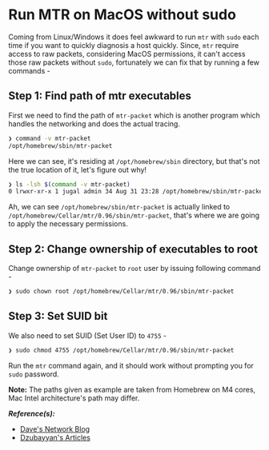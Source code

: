 # Run MTR on MacOS without sudo

Coming from Linux/Windows it does feel awkward to run `mtr` with `sudo` each time if you want to quickly diagnosis a host quickly. Since, `mtr` require access to raw packets, considering MacOS permissions, it can't access those raw packets without `sudo`, fortunately we can fix that by running a few commands -

## Step 1: Find path of mtr executables

First we need to find the path of `mtr-packet` which is another program which handles the networking and does the actual tracing.

```bash
❯ command -v mtr-packet
/opt/homebrew/sbin/mtr-packet
```

Here we can see, it's residing at `/opt/homebrew/sbin` directory, but that's not the true location of it, let's figure out why!

```bash
❯ ls -lsh $(command -v mtr-packet)
0 lrwxr-xr-x 1 jugal admin 34 Aug 31 23:28 /opt/homebrew/sbin/mtr-packet -> ../Cellar/mtr/0.96/sbin/mtr-packet
```

Ah, we can see `/opt/homebrew/sbin/mtr-packet` is actually linked to `/opt/homebrew/Cellar/mtr/0.96/sbin/mtr-packet`, that's where we are going to apply the necessary permissions.

## Step 2: Change ownership of executables to root

Change ownership of `mtr-packet` to `root` user by issuing following command -

```bash
❯ sudo chown root /opt/homebrew/Cellar/mtr/0.96/sbin/mtr-packet
```

## Step 3: Set SUID bit

We also need to set SUID (Set User ID) to `4755` -

```bash
❯ sudo chmod 4755 /opt/homebrew/Cellar/mtr/0.96/sbin/mtr-packet
```

Run the `mtr` command again, and it should work without prompting you for `sudo` password.

**Note:** The paths given as example are taken from Homebrew on M4 cores, Mac Intel architecture's path may differ.

**_Reference(s):_**

- [Dave's Network Blog](https://blog.dave-bell.co.uk/2020/01/06/using-mtr-on-os-x-without-sudo/)
- [Dzubayyan's Articles](https://article.masdzub.com/how-to-use-mtr-without-sudo-macos.aspx/)
